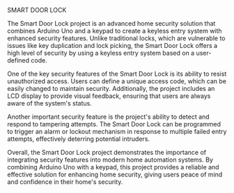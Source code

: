 SMART DOOR LOCK 

The Smart Door Lock project is an advanced home security solution that combines Arduino Uno and a keypad to create a keyless entry system with enhanced security features. Unlike traditional locks, which are vulnerable to issues like key duplication and lock picking, the Smart Door Lock offers a high level of security by using a keyless entry system based on a user-defined code.

One of the key security features of the Smart Door Lock is its ability to resist unauthorized access. Users can define a unique access code, which can be easily changed to maintain security. Additionally, the project includes an LCD display to provide visual feedback, ensuring that users are always aware of the system's status.

Another important security feature is the project's ability to detect and respond to tampering attempts. The Smart Door Lock can be programmed to trigger an alarm or lockout mechanism in response to multiple failed entry attempts, effectively deterring potential intruders.

Overall, the Smart Door Lock project demonstrates the importance of integrating security features into modern home automation systems. By combining Arduino Uno with a keypad, this project provides a reliable and effective solution for enhancing home security, giving users peace of mind and confidence in their home's security.
